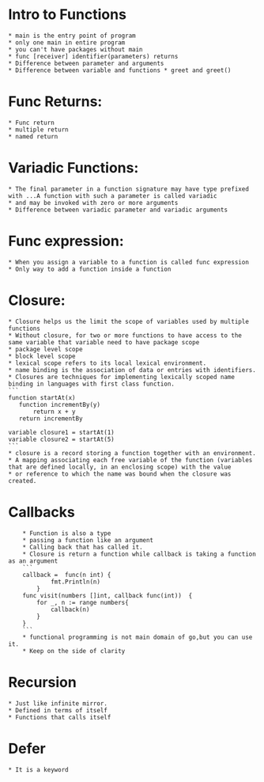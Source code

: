 # Intro to Functions
    * main is the entry point of program
    * only one main in entire program
    * you can't have packages without main
    * func [receiver] identifier(parameters) returns
    * Difference between parameter and arguments
    * Difference between variable and functions * greet and greet()


# Func Returns:
    * Func return
    * multiple return
    * named return

# Variadic Functions:
    * The final parameter in a function signature may have type prefixed with ...A function with such a parameter is called variadic
    * and may be invoked with zero or more arguments
    * Difference between variadic parameter and variadic arguments

# Func expression:
    * When you assign a variable to a function is called func expression
    * Only way to add a function inside a function

# Closure:
    * Closure helps us the limit the scope of variables used by multiple functions
    * Without closure, for two or more functions to have access to the same variable that variable need to have package scope
    * package level scope
    * block level scope
    * lexical scope refers to its local lexical environment.
    * name binding is the association of data or entries with identifiers.
    * Closures are techniques for implementing lexically scoped name binding in languages with first class function.
    ```
    function startAt(x)
       function incrementBy(y)
           return x + y
       return incrementBy

    variable closure1 = startAt(1)
    variable closure2 = startAt(5)
    ```
    * closure is a record storing a function together with an environment.
    * A mapping associating each free variable of the function (variables that are defined locally, in an enclosing scope) with the value
    * or reference to which the name was bound when the closure was created.


# Callbacks
        * Function is also a type
        * passing a function like an argument
        * Calling back that has called it.
        * Closure is return a function while callback is taking a function as an argument
        ```
        callback =  func(n int) {
        		fmt.Println(n)
        	}
        func visit(numbers []int, callback func(int))  {
        	for _, n := range numbers{
        		callback(n)
        	}
        }
        ```
        * functional programming is not main domain of go,but you can use it.
        * Keep on the side of clarity


# Recursion
    * Just like infinite mirror.
    * Defined in terms of itself
    * Functions that calls itself

# Defer
    * It is a keyword